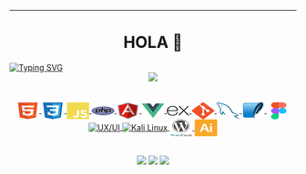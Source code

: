 
<!--el nav-->
<hr>
<div align="center" > <h1> HOLA 👋</h1> </div>
<a href="https://github.com/12CUY"><img src="https://readme-typing-svg.demolab.com?font=Fira+Code&weight=400&size=26&duration=4000&pause=1000&color=2DDEFFF1&vCenter=true&center=true&width=800&height=100&lines=HOLA%2C+SOY+WILIAM!;Me+dedico+al+desarrollo+de+software;Soy+de+Ecuador;Tengo+25+a%C3%B1os;Soy+de+Ecuador" alt="Typing SVG" style="max-width: 100%"/></a>
<br>
<!--escrito con duration-->
<div align="center">
  <a href="https://github.com/12CUY">
  <img height="180em" src="https://github-readme-stats.vercel.app/api?username=12CUY&show_icons=true&theme=tokyonight&include_all_commits=true&count_private=true"/>
  <br>
</div>
<!--imagenes de lenguajes-->
</br>
<div align="center" style="display: inline_block"><br>
  <img align="center" alt="Rafa-HTML" height="30" width="40" src="https://raw.githubusercontent.com/devicons/devicon/master/icons/html5/html5-original.svg">
  
  <img align="center" alt="Rafa-CSS" height="30" width="40" src="https://raw.githubusercontent.com/devicons/devicon/master/icons/css3/css3-original.svg">
  
  <img align="center" alt="Rafa-Js" height="30" width="40" src="https://raw.githubusercontent.com/devicons/devicon/master/icons/javascript/javascript-plain.svg">

  <img align="center" alt="PHP" height="30" width="40" src="https://raw.githubusercontent.com/devicons/devicon/master/icons/php/php-original.svg">
  
  <img align="center" alt="Angular" height="30" width="40" src="https://raw.githubusercontent.com/devicons/devicon/master/icons/angularjs/angularjs-original.svg">

<img align="center" alt="Vue.js Logo" height="30" width="40" src="https://raw.githubusercontent.com/devicons/devicon/master/icons/vuejs/vuejs-original.svg">

  <img align="center" alt="Express.js" height="30" width="40" src="https://raw.githubusercontent.com/devicons/devicon/master/icons/express/express-original.svg">

  <img align="center" alt="Git" height="30" width="40" src="https://raw.githubusercontent.com/devicons/devicon/master/icons/git/git-original.svg">
  
  <img align="center" alt="MySQL" height="30" width="40" src="https://raw.githubusercontent.com/devicons/devicon/master/icons/mysql/mysql-original.svg">

  <img align="center" alt="SQLite" height="30" width="40" src="https://raw.githubusercontent.com/devicons/devicon/master/icons/sqlite/sqlite-original.svg">

  <img align="center" alt="Figma" height="30" width="40" src="https://raw.githubusercontent.com/devicons/devicon/master/icons/figma/figma-original.svg">

  <img align="center" alt="UX/UI" height="30" width="40" src="https://image.flaticon.com/icons/svg/888/888859.svg">

  <img align="center" alt="Kali Linux" height="30" width="40" src="https://raw.githubusercontent.com/devicons/devicon/master/icons/kali/kali-original.svg">

  <img align="center" alt="WordPress" height="30" width="40" src="https://raw.githubusercontent.com/devicons/devicon/master/icons/wordpress/wordpress-original.svg">

  <img align="center" alt="Adobe Illustrator" height="30" width="40" src="https://raw.githubusercontent.com/devicons/devicon/master/icons/illustrator/illustrator-plain.svg">


</div>
<br>
<!--iconos-->
<div align="center" style="display: inline_block" > <br>
  <a  align="center" href="https://www.instagram.com/wiliam1827/" target="_blank"><img src="https://img.shields.io/badge/-Instagram-%23E4405F?style=for-the-badge&logo=instagram&logoColor=white" target="_blank"></a>
  <a  align="center" href = "https://mail.google.com/mail/u/0/#inbox"><img src="https://img.shields.io/badge/-Gmail-%23333?style=for-the-badge&logo=gmail&logoColor=white" target="_blank"></a>
  <a  align="center" href="https://www.linkedin.com/in/wiliam-morales-75348b222/" target="_blank"><img src="https://img.shields.io/badge/-LinkedIn-%230077B5?style=for-the-badge&logo=linkedin&logoColor=white" target="_blank"></a> 
</div>